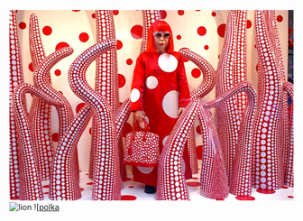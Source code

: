 ![Yayoi](https://github.com/Thomaqan/hosted-asset/blob/4a04bfc036f199f60ab58a3824992825240af571/Yayoi.jpg)
![lion](https://github.com/Thomaqan/Anime-Utopia/assets/143203447/0dace190-2431-408b-8204-bfec51f16f44)
![[polka](https://github.com/Thomaqan/Anime-Utopia/blob/39953572638d60f726764f5dc61d98a91305fd2f/polka.jpg)
